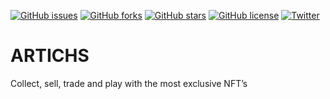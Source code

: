 [![GitHub issues](https://img.shields.io/github/issues/KOSASIH/ARTICHS)](https://github.com/KOSASIH/ARTICHS/issues)
[![GitHub forks](https://img.shields.io/github/forks/KOSASIH/ARTICHS)](https://github.com/KOSASIH/ARTICHS/network)
[![GitHub stars](https://img.shields.io/github/stars/KOSASIH/ARTICHS)](https://github.com/KOSASIH/ARTICHS/stargazers)
[![GitHub license](https://img.shields.io/github/license/KOSASIH/ARTICHS)](https://github.com/KOSASIH/ARTICHS/blob/main/LICENSE)
[![Twitter](https://img.shields.io/twitter/url?style=social&url=https%3A%2F%2Fmobile.twitter.com%2FKosasihg88G)](https://twitter.com/intent/tweet?text=Wow:&url=https%3A%2F%2Fgithub.com%2FKOSASIH%2FARTICHS)

# ARTICHS
Collect, sell, trade and play with the most exclusive NFT’s
